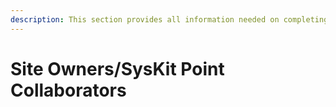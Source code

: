 ```yaml
---
description: This section provides all information needed on completing tasks and using SysKit Point as a SysKit Point Collaborator.
---
```


# Site Owners/SysKit Point Collaborators
